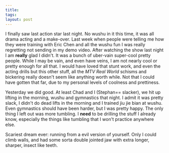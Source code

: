 ```yaml
---
title: 
tags: 
layout: post
---
```

I finally saw last action star last night.  No wushu in it this time, it was all drama acting and a make-over.  Last week when people were telling me how they were training with Eric Chen and all the wushu fun I was really regretting not sending in my demo video.  After watching the show last night I am **really** glad I didn't.  It was a bunch of uber-vain super-cool pretty people.  While I may be vain, and even have veins, I am not nearly cool or pretty enough for all that.  I would have loved that stunt work, and even the acting drills but this other stuff, all the _MTV Real World_ schisms and bickering really doesn't seem like anything worth while.  Not that I could have gotten that far, due to my personal levels of coolness and prettiness. 



Yesterday we did good.  At least Chad and I (Stephan== slacker), we hit up lifting in the morning, wushu and gymnastics that night.  I admit it was pretty slack, I didn't do dead lifts in the morning and I trained jiu jie bian at wushu.  Even gymnastics should have been harder, but I was pretty happy.  The only thing I left out was more tumbling.  I **need** to be drilling the stuff I already know, especially the things like tumbling that I won't practice anywhere else.



Scariest dream ever:  running from a evil version of yourself.   Only I could climb walls, and had some sorta double jointed jaw with extra longer, sharper, insect like teeth.
